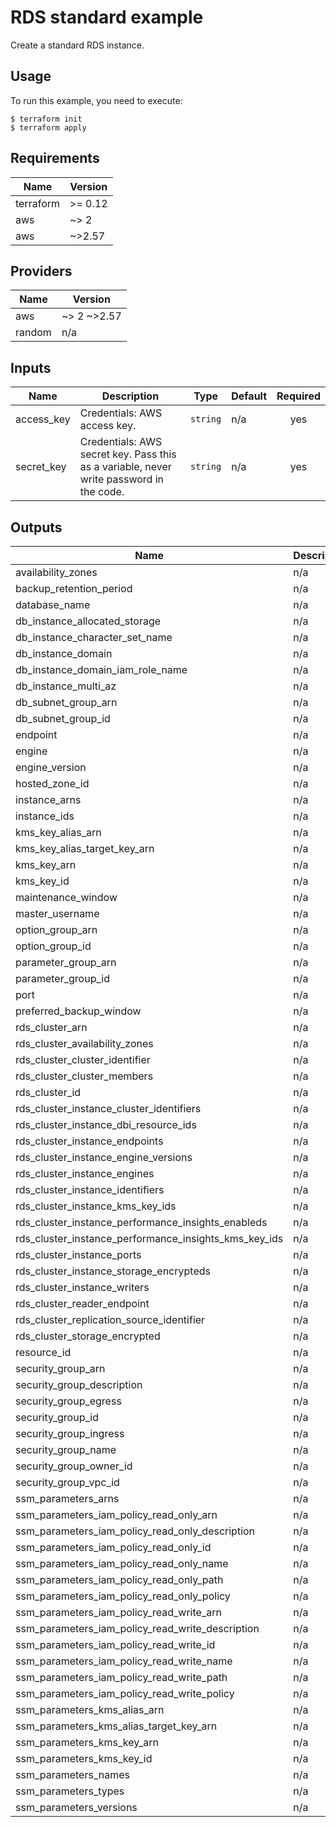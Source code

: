 # RDS standard example

Create a standard RDS instance.

## Usage

To run this example, you need to execute:

```
$ terraform init
$ terraform apply
```

<!-- BEGINNING OF PRE-COMMIT-TERRAFORM DOCS HOOK -->
## Requirements

| Name | Version |
|------|---------|
| terraform | >= 0.12 |
| aws | ~> 2 |
| aws | ~>2.57 |

## Providers

| Name | Version |
|------|---------|
| aws | ~> 2 ~>2.57 |
| random | n/a |

## Inputs

| Name | Description | Type | Default | Required |
|------|-------------|------|---------|:--------:|
| access\_key | Credentials: AWS access key. | `string` | n/a | yes |
| secret\_key | Credentials: AWS secret key. Pass this as a variable, never write password in the code. | `string` | n/a | yes |

## Outputs

| Name | Description |
|------|-------------|
| availability\_zones | n/a |
| backup\_retention\_period | n/a |
| database\_name | n/a |
| db\_instance\_allocated\_storage | n/a |
| db\_instance\_character\_set\_name | n/a |
| db\_instance\_domain | n/a |
| db\_instance\_domain\_iam\_role\_name | n/a |
| db\_instance\_multi\_az | n/a |
| db\_subnet\_group\_arn | n/a |
| db\_subnet\_group\_id | n/a |
| endpoint | n/a |
| engine | n/a |
| engine\_version | n/a |
| hosted\_zone\_id | n/a |
| instance\_arns | n/a |
| instance\_ids | n/a |
| kms\_key\_alias\_arn | n/a |
| kms\_key\_alias\_target\_key\_arn | n/a |
| kms\_key\_arn | n/a |
| kms\_key\_id | n/a |
| maintenance\_window | n/a |
| master\_username | n/a |
| option\_group\_arn | n/a |
| option\_group\_id | n/a |
| parameter\_group\_arn | n/a |
| parameter\_group\_id | n/a |
| port | n/a |
| preferred\_backup\_window | n/a |
| rds\_cluster\_arn | n/a |
| rds\_cluster\_availability\_zones | n/a |
| rds\_cluster\_cluster\_identifier | n/a |
| rds\_cluster\_cluster\_members | n/a |
| rds\_cluster\_id | n/a |
| rds\_cluster\_instance\_cluster\_identifiers | n/a |
| rds\_cluster\_instance\_dbi\_resource\_ids | n/a |
| rds\_cluster\_instance\_endpoints | n/a |
| rds\_cluster\_instance\_engine\_versions | n/a |
| rds\_cluster\_instance\_engines | n/a |
| rds\_cluster\_instance\_identifiers | n/a |
| rds\_cluster\_instance\_kms\_key\_ids | n/a |
| rds\_cluster\_instance\_performance\_insights\_enableds | n/a |
| rds\_cluster\_instance\_performance\_insights\_kms\_key\_ids | n/a |
| rds\_cluster\_instance\_ports | n/a |
| rds\_cluster\_instance\_storage\_encrypteds | n/a |
| rds\_cluster\_instance\_writers | n/a |
| rds\_cluster\_reader\_endpoint | n/a |
| rds\_cluster\_replication\_source\_identifier | n/a |
| rds\_cluster\_storage\_encrypted | n/a |
| resource\_id | n/a |
| security\_group\_arn | n/a |
| security\_group\_description | n/a |
| security\_group\_egress | n/a |
| security\_group\_id | n/a |
| security\_group\_ingress | n/a |
| security\_group\_name | n/a |
| security\_group\_owner\_id | n/a |
| security\_group\_vpc\_id | n/a |
| ssm\_parameters\_arns | n/a |
| ssm\_parameters\_iam\_policy\_read\_only\_arn | n/a |
| ssm\_parameters\_iam\_policy\_read\_only\_description | n/a |
| ssm\_parameters\_iam\_policy\_read\_only\_id | n/a |
| ssm\_parameters\_iam\_policy\_read\_only\_name | n/a |
| ssm\_parameters\_iam\_policy\_read\_only\_path | n/a |
| ssm\_parameters\_iam\_policy\_read\_only\_policy | n/a |
| ssm\_parameters\_iam\_policy\_read\_write\_arn | n/a |
| ssm\_parameters\_iam\_policy\_read\_write\_description | n/a |
| ssm\_parameters\_iam\_policy\_read\_write\_id | n/a |
| ssm\_parameters\_iam\_policy\_read\_write\_name | n/a |
| ssm\_parameters\_iam\_policy\_read\_write\_path | n/a |
| ssm\_parameters\_iam\_policy\_read\_write\_policy | n/a |
| ssm\_parameters\_kms\_alias\_arn | n/a |
| ssm\_parameters\_kms\_alias\_target\_key\_arn | n/a |
| ssm\_parameters\_kms\_key\_arn | n/a |
| ssm\_parameters\_kms\_key\_id | n/a |
| ssm\_parameters\_names | n/a |
| ssm\_parameters\_types | n/a |
| ssm\_parameters\_versions | n/a |

<!-- END OF PRE-COMMIT-TERRAFORM DOCS HOOK -->
